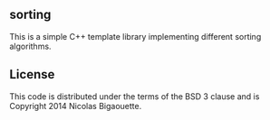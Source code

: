 sorting
-------------------------

This is a simple C++ template library implementing different sorting algorithms.

License
-------------------------

This code is distributed under the terms of the BSD 3 clause and is Copyright 2014 Nicolas Bigaouette.
